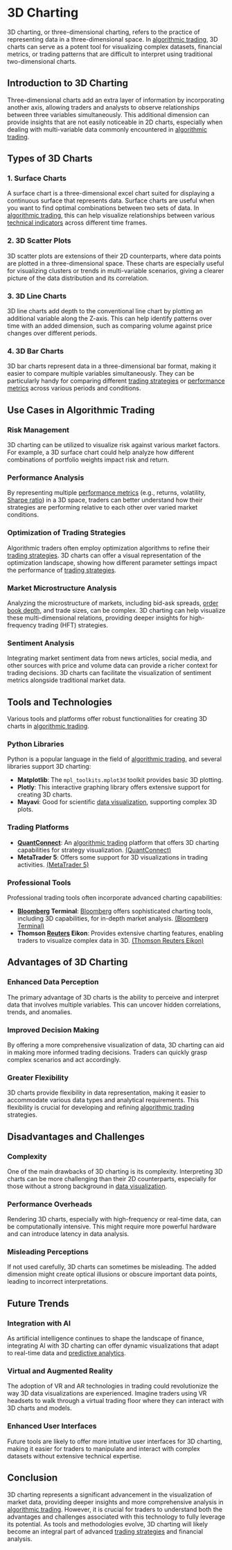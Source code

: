 # 3D Charting

3D charting, or three-dimensional charting, refers to the practice of representing data in a three-dimensional space. In [algorithmic trading](../a/algorithmic_trading.md), 3D charts can serve as a potent tool for visualizing complex datasets, financial metrics, or trading patterns that are difficult to interpret using traditional two-dimensional charts.

## Introduction to 3D Charting

Three-dimensional charts add an extra layer of information by incorporating another axis, allowing traders and analysts to observe relationships between three variables simultaneously. This additional dimension can provide insights that are not easily noticeable in 2D charts, especially when dealing with multi-variable data commonly encountered in [algorithmic trading](../a/algorithmic_trading.md).

## Types of 3D Charts

### 1. Surface Charts
A surface chart is a three-dimensional excel chart suited for displaying a continuous surface that represents data. Surface charts are useful when you want to find optimal combinations between two sets of data. In [algorithmic trading](../a/algorithmic_trading.md), this can help visualize relationships between various [technical indicators](../t/technical_indicators.md) across different time frames.

### 2. 3D Scatter Plots
3D scatter plots are extensions of their 2D counterparts, where data points are plotted in a three-dimensional space. These charts are especially useful for visualizing clusters or trends in multi-variable scenarios, giving a clearer picture of the data distribution and its correlation.

### 3. 3D Line Charts
3D line charts add depth to the conventional line chart by plotting an additional variable along the Z-axis. This can help identify patterns over time with an added dimension, such as comparing volume against price changes over different periods.

### 4. 3D Bar Charts
3D bar charts represent data in a three-dimensional bar format, making it easier to compare multiple variables simultaneously. They can be particularly handy for comparing different [trading strategies](../t/trading_strategies.md) or [performance metrics](../p/performance_metrics.md) across various periods and conditions.

## Use Cases in Algorithmic Trading

### Risk Management
3D charting can be utilized to visualize risk against various market factors. For example, a 3D surface chart could help analyze how different combinations of portfolio weights impact risk and return.

### Performance Analysis
By representing multiple [performance metrics](../p/performance_metrics.md) (e.g., returns, volatility, [Sharpe ratio](../s/sharpe_ratio.md)) in a 3D space, traders can better understand how their strategies are performing relative to each other over varied market conditions.

### Optimization of Trading Strategies
Algorithmic traders often employ optimization algorithms to refine their [trading strategies](../t/trading_strategies.md). 3D charts can offer a visual representation of the optimization landscape, showing how different parameter settings impact the performance of [trading strategies](../t/trading_strategies.md).

### Market Microstructure Analysis
Analyzing the microstructure of markets, including bid-ask spreads, [order book depth](../o/order_book_depth.md), and trade sizes, can be complex. 3D charting can help visualize these multi-dimensional relations, providing deeper insights for high-frequency trading (HFT) strategies.

### Sentiment Analysis
Integrating market sentiment data from news articles, social media, and other sources with price and volume data can provide a richer context for trading decisions. 3D charts can facilitate the visualization of sentiment metrics alongside traditional market data.

## Tools and Technologies

Various tools and platforms offer robust functionalities for creating 3D charts in [algorithmic trading](../a/algorithmic_trading.md).

### Python Libraries
Python is a popular language in the field of [algorithmic trading](../a/algorithmic_trading.md), and several libraries support 3D charting:
- **Matplotlib**: The `mpl_toolkits.mplot3d` toolkit provides basic 3D plotting.
- **Plotly**: This interactive graphing library offers extensive support for creating 3D charts.
- **Mayavi**: Good for scientific [data visualization](../d/data_visualization.md), supporting complex 3D plots.

### Trading Platforms
- **[QuantConnect](../q/quantconnect.md)**: An [algorithmic trading](../a/algorithmic_trading.md) platform that offers 3D charting capabilities for strategy visualization. [(QuantConnect)](https://www.quantconnect.com)
- **MetaTrader 5**: Offers some support for 3D visualizations in trading activities. [(MetaTrader 5)](https://www.metatrader5.com)

### Professional Tools
Professional trading tools often incorporate advanced charting capabilities:
- **[Bloomberg](../b/bloomberg.md) Terminal**: [Bloomberg](../b/bloomberg.md) offers sophisticated charting tools, including 3D capabilities, for in-depth market analysis. [(Bloomberg Terminal)](https://www.bloomberg.com/professional/solution/bloomberg-terminal/)
- **Thomson [Reuters](../r/reuters.md) Eikon**: Provides extensive charting features, enabling traders to visualize complex data in 3D. [(Thomson Reuters Eikon)](https://www.refinitiv.com/en/products/eikon-trading-software)

## Advantages of 3D Charting

### Enhanced Data Perception
The primary advantage of 3D charts is the ability to perceive and interpret data that involves multiple variables. This can uncover hidden correlations, trends, and anomalies.

### Improved Decision Making
By offering a more comprehensive visualization of data, 3D charting can aid in making more informed trading decisions. Traders can quickly grasp complex scenarios and act accordingly.

### Greater Flexibility
3D charts provide flexibility in data representation, making it easier to accommodate various data types and analytical requirements. This flexibility is crucial for developing and refining [algorithmic trading](../a/algorithmic_trading.md) strategies.

## Disadvantages and Challenges

### Complexity
One of the main drawbacks of 3D charting is its complexity. Interpreting 3D charts can be more challenging than their 2D counterparts, especially for those without a strong background in [data visualization](../d/data_visualization.md).

### Performance Overheads
Rendering 3D charts, especially with high-frequency or real-time data, can be computationally intensive. This might require more powerful hardware and can introduce latency in data analysis.

### Misleading Perceptions
If not used carefully, 3D charts can sometimes be misleading. The added dimension might create optical illusions or obscure important data points, leading to incorrect interpretations.

## Future Trends

### Integration with AI
As artificial intelligence continues to shape the landscape of finance, integrating AI with 3D charting can offer dynamic visualizations that adapt to real-time data and [predictive analytics](../p/predictive_analytics.md).

### Virtual and Augmented Reality
The adoption of VR and AR technologies in trading could revolutionize the way 3D data visualizations are experienced. Imagine traders using VR headsets to walk through a virtual trading floor where they can interact with 3D charts and models.

### Enhanced User Interfaces
Future tools are likely to offer more intuitive user interfaces for 3D charting, making it easier for traders to manipulate and interact with complex datasets without extensive technical expertise.

## Conclusion

3D charting represents a significant advancement in the visualization of market data, providing deeper insights and more comprehensive analysis in [algorithmic trading](../a/algorithmic_trading.md). However, it is crucial for traders to understand both the advantages and challenges associated with this technology to fully leverage its potential. As tools and methodologies evolve, 3D charting will likely become an integral part of advanced [trading strategies](../t/trading_strategies.md) and financial analysis.